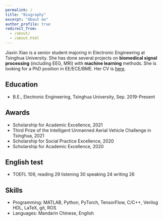 ```yaml
---
permalink: /
title: "Biography"
excerpt: "About me"
author_profile: true
redirect_from: 
  - /about/
  - /about.html
---
```


Jiaxin Xiao is a senior student majoring in Electronic Engineering at Tsinghua University. She has done several projects on **biomedical signal processing** (including EEG, MRI) with **machine learning** methods. She is looking for a PhD position in EE/ECE/BME. Her CV is [here](/jiaxinxiao.github.io/files/CV_JiaxinXiao.pdf).

Education
-----
* B.E., Electronic Engineering, Tsinghua University, Sep. 2019-Present

Awards
-----
* Scholarship for Academic Excellence, 2021
* Third Prize of the Intelligent Unmanned Aerial Vehicle Challenge in Tsinghua, 2021
* Scholarship for Social Practice Excellence, 2020
* Scholarship for Academic Excellence, 2020

English test
-----
* TOEFL 109, reading 29  listening 30  speaking 24  writing 26

Skills
-----
* Programming: MATLAB, Python, PyTorch, TensorFlow, C/C++, Verilog HDL, LaTeX, git, ROS
* Languages: Mandarin Chinese, English


